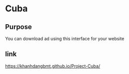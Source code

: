 # Cuba
## Purpose
You can download ad using this interface for your website
## link
https://khanhdangbmt.github.io/Project-Cuba/
